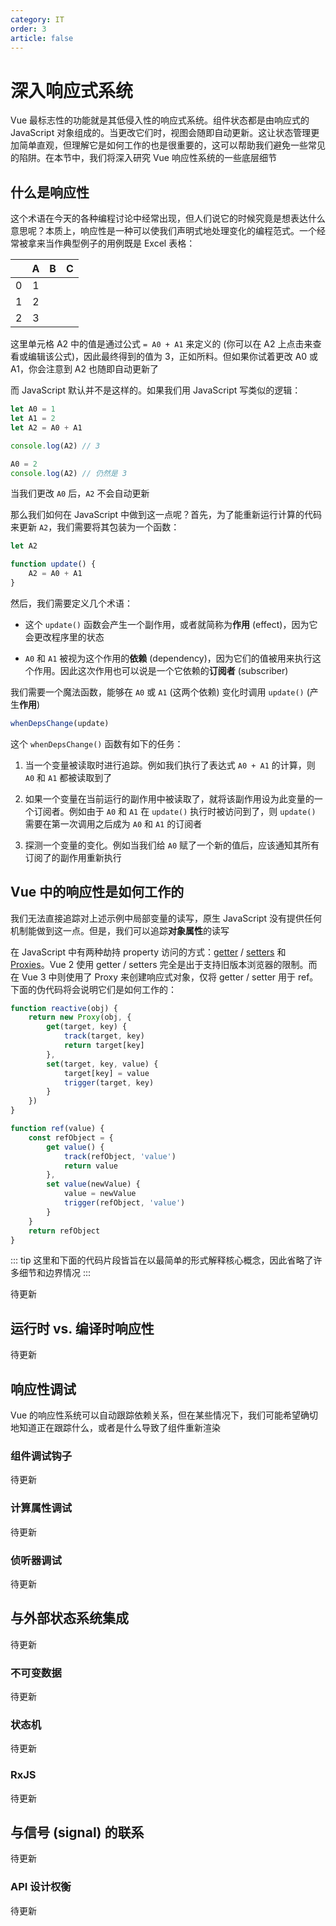 ```yaml
---
category: IT
order: 3
article: false
---
```


# 深入响应式系统

Vue 最标志性的功能就是其低侵入性的响应式系统。组件状态都是由响应式的 JavaScript 对象组成的。当更改它们时，视图会随即自动更新。这让状态管理更加简单直观，但理解它是如何工作的也是很重要的，这可以帮助我们避免一些常见的陷阱。在本节中，我们将深入研究 Vue 响应性系统的一些底层细节

## 什么是响应性

这个术语在今天的各种编程讨论中经常出现，但人们说它的时候究竟是想表达什么意思呢？本质上，响应性是一种可以使我们声明式地处理变化的编程范式。一个经常被拿来当作典型例子的用例既是 Excel 表格：

|   | A | B | C |
|:-:|:-:|:-:|:-:|
| 0 | 1 |   |   |
| 1 | 2 |   |   |
| 2 | 3 |   |   |

这里单元格 A2 中的值是通过公式 `= A0 + A1` 来定义的 (你可以在 A2 上点击来查看或编辑该公式)，因此最终得到的值为 3，正如所料。但如果你试着更改 A0 或 A1，你会注意到 A2 也随即自动更新了

而 JavaScript 默认并不是这样的。如果我们用 JavaScript 写类似的逻辑：

```js
let A0 = 1
let A1 = 2
let A2 = A0 + A1

console.log(A2) // 3

A0 = 2
console.log(A2) // 仍然是 3
```

当我们更改 `A0` 后，`A2` 不会自动更新

那么我们如何在 JavaScript 中做到这一点呢？首先，为了能重新运行计算的代码来更新 `A2`，我们需要将其包装为一个函数：

```js
let A2

function update() {
    A2 = A0 + A1
}
```

然后，我们需要定义几个术语：

- 这个 `update()` 函数会产生一个副作用，或者就简称为**作用** (effect)，因为它会更改程序里的状态

- `A0` 和 `A1` 被视为这个作用的**依赖** (dependency)，因为它们的值被用来执行这个作用。因此这次作用也可以说是一个它依赖的**订阅者** (subscriber)

我们需要一个魔法函数，能够在 `A0` 或 `A1` (这两个依赖) 变化时调用 `update()` (产生**作用**)

```js
whenDepsChange(update)
```

这个 `whenDepsChange()` 函数有如下的任务：

1. 当一个变量被读取时进行追踪。例如我们执行了表达式 `A0 + A1` 的计算，则 `A0` 和 `A1` 都被读取到了

2. 如果一个变量在当前运行的副作用中被读取了，就将该副作用设为此变量的一个订阅者。例如由于 `A0` 和 `A1` 在 `update()` 执行时被访问到了，则 `update()` 需要在第一次调用之后成为 `A0` 和 `A1` 的订阅者

3. 探测一个变量的变化。例如当我们给 `A0` 赋了一个新的值后，应该通知其所有订阅了的副作用重新执行

## Vue 中的响应性是如何工作的

我们无法直接追踪对上述示例中局部变量的读写，原生 JavaScript 没有提供任何机制能做到这一点。但是，我们可以追踪**对象属性**的读写

在 JavaScript 中有两种劫持 property 访问的方式：[getter](https://developer.mozilla.org/en-US/docs/Web/JavaScript/Reference/Functions/get) / [setters](https://developer.mozilla.org/en-US/docs/Web/JavaScript/Reference/Functions/set) 和 [Proxies](https://developer.mozilla.org/en-US/docs/Web/JavaScript/Reference/Global_Objects/Proxy)。Vue 2 使用 getter / setters 完全是出于支持旧版本浏览器的限制。而在 Vue 3 中则使用了 Proxy 来创建响应式对象，仅将 getter / setter 用于 ref。下面的伪代码将会说明它们是如何工作的：

```js
function reactive(obj) {
    return new Proxy(obj, {
        get(target, key) {
            track(target, key)
            return target[key]
        },
        set(target, key, value) {
            target[key] = value
            trigger(target, key)
        }
    })
}

function ref(value) {
    const refObject = {
        get value() {
            track(refObject, 'value')
            return value
        },
        set value(newValue) {
            value = newValue
            trigger(refObject, 'value')
        }
    }
    return refObject
}
```

::: tip
这里和下面的代码片段皆旨在以最简单的形式解释核心概念，因此省略了许多细节和边界情况
:::

待更新

## 运行时 vs. 编译时响应性

待更新

## 响应性调试

Vue 的响应性系统可以自动跟踪依赖关系，但在某些情况下，我们可能希望确切地知道正在跟踪什么，或者是什么导致了组件重新渲染

### 组件调试钩子

待更新

### 计算属性调试

待更新

### 侦听器调试

待更新

## 与外部状态系统集成

待更新

### 不可变数据

待更新

### 状态机

待更新

### RxJS

待更新

## 与信号 (signal) 的联系

待更新

### API 设计权衡

待更新